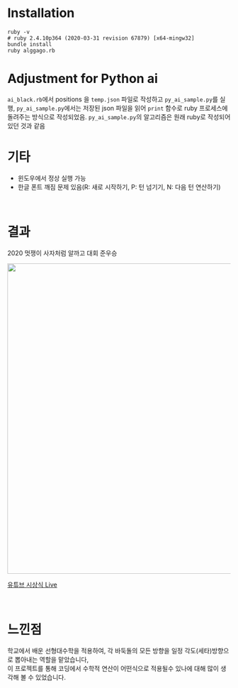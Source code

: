 # Installation
```
ruby -v
# ruby 2.4.10p364 (2020-03-31 revision 67879) [x64-mingw32]
bundle install
ruby alggago.rb
```

# Adjustment for Python ai

`ai_black.rb`에서 positions 을 `temp.json` 파일로 작성하고 `py_ai_sample.py`를 실행, `py_ai_sample.py`에서는 저장된 json 파일을 읽어 `print` 함수로 ruby 프로세스에 돌려주는 방식으로 작성되었음. `py_ai_sample.py`의 알고리즘은 원래 ruby로 작성되어 있던 것과 같음

# 기타
- 윈도우에서 정상 실행 가능
- 한글 폰트 깨짐 문제 있음(R: 새로 시작하기, P: 턴 넘기기, N: 다음 턴 연산하기)

<br>

# 결과

2020 멋쟁이 사자처럼 알까고 대회 준우승

<img src="https://user-images.githubusercontent.com/64102831/214782770-1c5236d2-395c-42cc-afb2-4e457e7fff75.PNG" width="700">

[유튜브 시상식 Live](https://youtu.be/v4i_xhu78wA)

<br>

# 느낀점

학교에서 배운 선형대수학을 적용하여, 각 바둑돌의 모든 방향을 일정 각도(세타)방향으로 뽑아내는 역할을 맡았습니다,<br>
이 프로젝트를 통해 코딩에서 수학적 연산이 어떤식으로 적용될수 있나에 대해 많이 생각해 볼 수 있었습니다.
